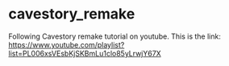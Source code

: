 # cavestory_remake
Following Cavestory remake tutorial on youtube.
This is the link:
https://www.youtube.com/playlist?list=PL006xsVEsbKjSKBmLu1clo85yLrwjY67X

